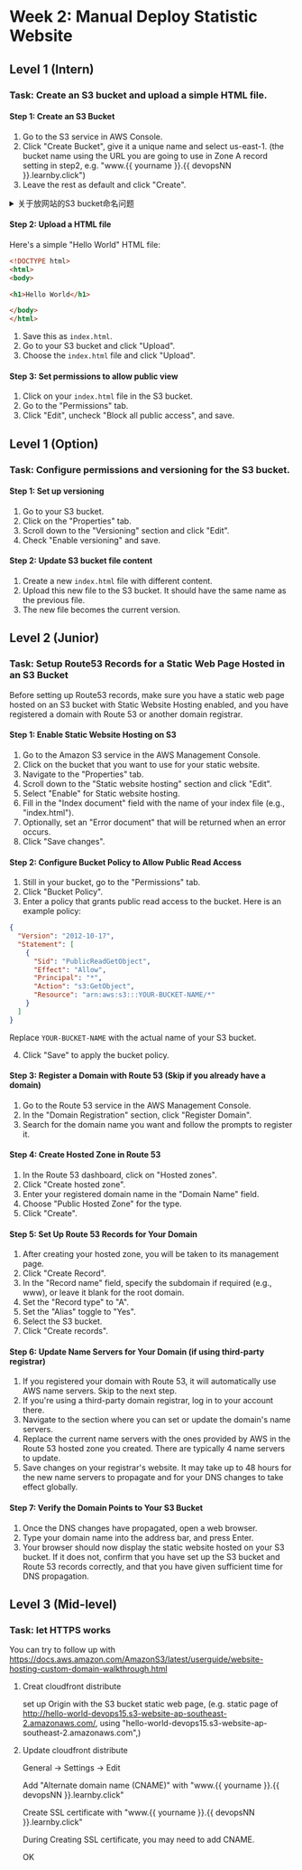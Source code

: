 # Week 2: Manual Deploy Statistic Website

## Level 1 (Intern)

### Task: Create an S3 bucket and upload a simple HTML file. 

#### Step 1: Create an S3 Bucket
1. Go to the S3 service in AWS Console.
2. Click "Create Bucket", give it a unique name and select us-east-1. (the bucket name using the URL you are going to use in Zone A record setting in step2, e.g. "www.{{ yourname }}.{{ devopsNN }}.learnby.click")
3. Leave the rest as default and click "Create".

<details>
  <summary>关于放网站的S3 bucket命名问题</summary>

存储桶名称与域名匹配：如果你希望通过自定义域名（例如，www.example.com）访问你的静态网站，那么你的 S3 存储桶名称应该与该域名完全匹配。这意味着你需要创建一个名为 www.example.com 的 S3 存储桶。存储桶名称必须是全局唯一的，并且遵循 DNS 命名约定。**并且不能是 IP 地址的格式**（例如，192.168.1.1）。

网站域名与 S3 存储桶名称需要完全匹配的原因主要是为了简化域名解析和访问过程。

DNS 解析：当你希望通过自定义域名（例如，www.example.com）访问 S3 上托管的静态网站时，S3 需要知道哪个存储桶与该域名相关联。通过让存储桶名称与域名匹配，AWS 可以直接将域名请求路由到正确的存储桶。

CNAME 记录：在使用自定义域名时，你通常需要在你的域名提供商处设置 CNAME 记录，将你的域名指向 S3 的网站终端节点。匹配的存储桶名称使得这个过程更加直接和无缝。

简化配置：匹配的名称减少了配置错误的可能性，因为它**消除了在域名和存储桶名称之间进行映射的需要**。

一致性和可读性：使用匹配的名称可以提高配置的一致性和可读性，特别是在管理多个域名和存储桶时。

通过确保存储桶名称与域名匹配，你可以更轻松地配置和管理静态网站托管，并确保用户能够通过预期的域名顺利访问网站。
</details>

#### Step 2: Upload a HTML file
Here's a simple "Hello World" HTML file: 
```html
<!DOCTYPE html>
<html>
<body>

<h1>Hello World</h1>

</body>
</html>
```
1. Save this as `index.html`.
2. Go to your S3 bucket and click "Upload".
3. Choose the `index.html` file and click "Upload".

#### Step 3: Set permissions to allow public view
1. Click on your `index.html` file in the S3 bucket.
2. Go to the "Permissions" tab.
3. Click "Edit", uncheck "Block all public access", and save.


## Level 1 (Option)
### Task: Configure permissions and versioning for the S3 bucket.

#### Step 1: Set up versioning
1. Go to your S3 bucket.
2. Click on the "Properties" tab.
3. Scroll down to the "Versioning" section and click "Edit".
4. Check "Enable versioning" and save.

#### Step 2: Update S3 bucket file content
1. Create a new `index.html` file with different content.
2. Upload this new file to the S3 bucket. It should have the same name as the previous file.
3. The new file becomes the current version.

## Level 2 (Junior)

### Task: Setup Route53 Records for a Static Web Page Hosted in an S3 Bucket

Before setting up Route53 records, make sure you have a static web page hosted on an S3 bucket with Static Website Hosting enabled, and you have registered a domain with Route 53 or another domain registrar.

#### Step 1: Enable Static Website Hosting on S3
1. Go to the Amazon S3 service in the AWS Management Console.
2. Click on the bucket that you want to use for your static website.
3. Navigate to the "Properties" tab.
4. Scroll down to the "Static website hosting" section and click "Edit".
5. Select "Enable" for Static website hosting.
6. Fill in the "Index document" field with the name of your index file (e.g., "index.html").
7. Optionally, set an "Error document" that will be returned when an error occurs.
8. Click "Save changes".

#### Step 2: Configure Bucket Policy to Allow Public Read Access
1. Still in your bucket, go to the "Permissions" tab.
2. Click "Bucket Policy".
3. Enter a policy that grants public read access to the bucket. Here is an example policy:

```json
{
  "Version": "2012-10-17",
  "Statement": [
    {
      "Sid": "PublicReadGetObject",
      "Effect": "Allow",
      "Principal": "*",
      "Action": "s3:GetObject",
      "Resource": "arn:aws:s3:::YOUR-BUCKET-NAME/*"
    }
  ]
}
```

Replace `YOUR-BUCKET-NAME` with the actual name of your S3 bucket.

4. Click "Save" to apply the bucket policy.

#### Step 3: Register a Domain with Route 53 (Skip if you already have a domain)
1. Go to the Route 53 service in the AWS Management Console.
2. In the "Domain Registration" section, click "Register Domain".
3. Search for the domain name you want and follow the prompts to register it.

#### Step 4: Create Hosted Zone in Route 53
1. In the Route 53 dashboard, click on "Hosted zones".
2. Click "Create hosted zone".
3. Enter your registered domain name in the "Domain Name" field.
4. Choose "Public Hosted Zone" for the type.
5. Click "Create".

#### Step 5: Set Up Route 53 Records for Your Domain
1. After creating your hosted zone, you will be taken to its management page.
2. Click "Create Record".
3. In the "Record name" field, specify the subdomain if required (e.g., www), or leave it blank for the root domain.
4. Set the "Record type" to "A".
5. Set the "Alias" toggle to "Yes".
6. Select the S3 bucket.
7. Click "Create records".


#### Step 6: Update Name Servers for Your Domain (if using third-party registrar)
1. If you registered your domain with Route 53, it will automatically use AWS name servers. Skip to the next step.
2. If you're using a third-party domain registrar, log in to your account there.
3. Navigate to the section where you can set or update the domain's name servers.
4. Replace the current name servers with the ones provided by AWS in the Route 53 hosted zone you created. There are typically 4 name servers to update.
5. Save changes on your registrar's website. It may take up to 48 hours for the new name servers to propagate and for your DNS changes to take effect globally.


#### Step 7: Verify the Domain Points to Your S3 Bucket
1. Once the DNS changes have propagated, open a web browser.
2. Type your domain name into the address bar, and press Enter.
3. Your browser should now display the static website hosted on your S3 bucket. If it does not, confirm that you have set up the S3 bucket and Route 53 records correctly, and that you have given sufficient time for DNS propagation.

## Level 3 (Mid-level)
### Task: let HTTPS works

You can try to follow up with https://docs.aws.amazon.com/AmazonS3/latest/userguide/website-hosting-custom-domain-walkthrough.html

1. Creat cloudfront distribute

   set up Origin with the S3 bucket static web page, (e.g. static page of  http://hello-world-devops15.s3-website-ap-southeast-2.amazonaws.com/, using "hello-world-devops15.s3-website-ap-southeast-2.amazonaws.com",)

2. Update cloudfront distribute
    
   General -> Settings -> Edit 

   Add "Alternate domain name (CNAME)" with "www.{{ yourname }}.{{ devopsNN }}.learnby.click"

   Create SSL certificate with  "www.{{ yourname }}.{{ devopsNN }}.learnby.click"

   During Creating SSL certificate, you may need to add CNAME.

   OK
